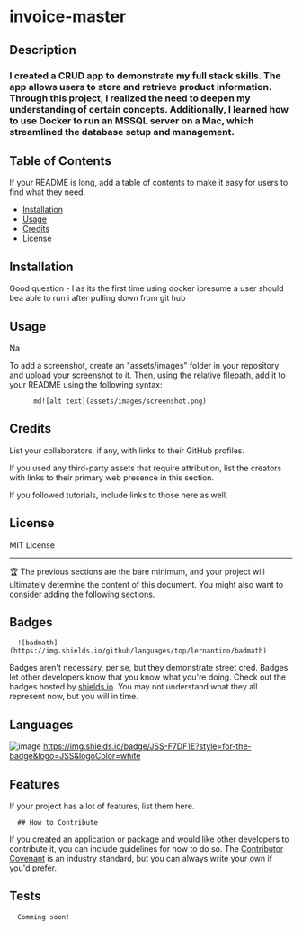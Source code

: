 # invoice-master

## Description      
### I created a CRUD app to demonstrate my full stack skills. The app allows users to store and retrieve product information. Through this project, I realized the need to deepen my understanding of certain concepts. Additionally, I learned how to use Docker to run an MSSQL server on a Mac, which streamlined the database setup and management.
      
  ## Table of Contents
      
  If your README is long, add a table of contents to make it easy for users to find what they need.
      
  - [Installation](#installation)
  - [Usage](#usage)
  - [Credits](#credits)
  - [License](#license)
      
  ## Installation
      
  Good question - I as its the first time using  docker  ipresume a user should bea able to run i after   pulling down from git hub
      
      
  ## Usage
      
  Na
      
      
  To add a screenshot, create an "assets/images" folder in your repository and upload your screenshot to it. Then, using the relative filepath, add it to your README using the following syntax:
      
          md![alt text](assets/images/screenshot.png)
          
      
  ## Credits
      
  List your collaborators, if any, with links to their GitHub profiles.
      
  If you used any third-party assets that require attribution, list the creators with links to their primary web presence in this section.
      
  If you followed tutorials, include links to those here as well.
      
  ## License
      
  MIT License
      
      
  ---
      
  🏆 The previous sections are the bare minimum, and your project will ultimately determine the content of this document. You might also want to consider adding the following sections.
      
  ## Badges
      
      ![badmath](https://img.shields.io/github/languages/top/lernantino/badmath)
      
  Badges aren't necessary, per se, but they demonstrate street cred. Badges let other developers know that you know what you're doing. Check out the badges hosted by [shields.io](https://shields.io/). You may not understand what they all represent now, but you will in time.
      
  ## Languages 
      
      
  ![image]({BadgeURLHere})
      https://img.shields.io/badge/JSS-F7DF1E?style=for-the-badge&logo=JSS&logoColor=white
      
  ## Features
      
  If your project has a lot of features, list them here.
      
      ## How to Contribute
      
  If you created an application or package and would like other developers to contribute it, you can include guidelines for how to do so. The [Contributor Covenant](https://www.contributor-covenant.org/) is an industry standard, but you can always write your own if you'd prefer.
      
  ## Tests
      Comming soon!


